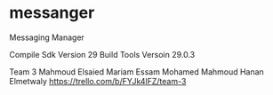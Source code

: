 # messanger

Messaging Manager

Compile Sdk Version
29
Build Tools Versoin
29.0.3

Team 3
Mahmoud Elsaied
Mariam Essam
Mohamed Mahmoud
Hanan Elmetwaly
https://trello.com/b/FYJk4lFZ/team-3
